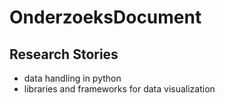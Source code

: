 # OnderzoeksDocument

## Research Stories
- data handling in python
- libraries and frameworks for data visualization